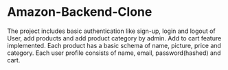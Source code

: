 # Amazon-Backend-Clone
The project includes basic authentication like sign-up, login and logout of User, add products and add product category by admin. Add to cart feature implemented. Each product has a basic schema of name, picture, price and category. Each user profile consists of name, email, password(hashed) and cart. 
